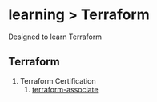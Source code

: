# learning > Terraform
Designed to learn Terraform
## Terraform
1. Terraform Certification
    1. [terraform-associate](https://www.hashicorp.com/certification/terraform-associate)
